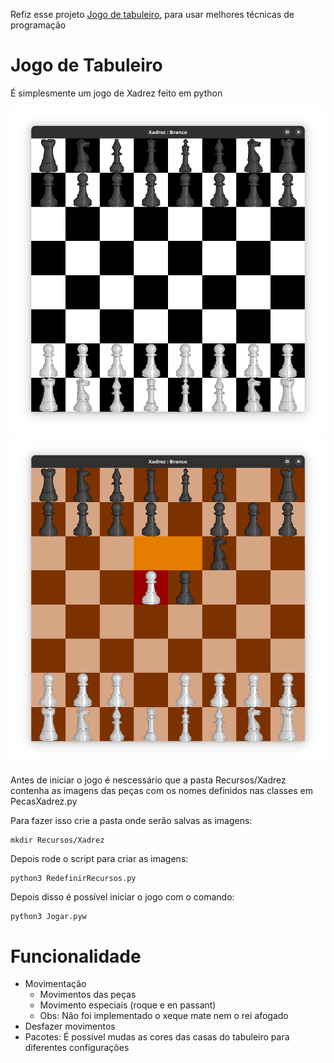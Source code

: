 Refiz esse projeto [Jogo de tabuleiro](https://github.com/Edwolt/Jogo-de-Tabuleiro-2),
para usar melhores técnicas de programação

# Jogo de Tabuleiro
É simplesmente um jogo de Xadrez feito em python

![xadrez](images/Xadrez.png)
![xadrez marrom](images/Xadrez_marrom.png)

Antes de iniciar o jogo
é nescessário que a pasta Recursos/Xadrez
contenha as imagens das peças
com os nomes definidos nas classes em PecasXadrez.py

Para fazer isso crie a pasta onde serão salvas as imagens:

```
mkdir Recursos/Xadrez
```

Depois rode o script para criar as imagens:
```
python3 RedefinirRecursos.py
```


Depois disso é possível iniciar o jogo com o comando:
```
python3 Jogar.pyw
```

# Funcionalidade
- Movimentação
  - Movimentos das peças
  - Movimento especiais (roque e en passant)
  - Obs: Não foi implementado o xeque mate nem o rei afogado
- Desfazer movimentos
- Pacotes: É possível mudas as cores das casas
  do tabuleiro para diferentes configurações
